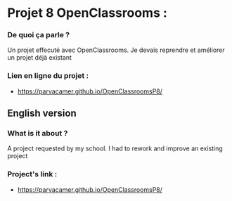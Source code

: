 # Projet 8 OpenClassrooms :

### De quoi ça parle ?
Un projet effecuté avec OpenClassrooms. Je devais reprendre et améliorer un projet déjà existant

### Lien en ligne du projet :
- https://parvacamer.github.io/OpenClassroomsP8/

## English version

### What is it about ?
A project requested by my school. I had to rework and improve an existing project

### Project's link : 
- https://parvacamer.github.io/OpenClassroomsP8/
